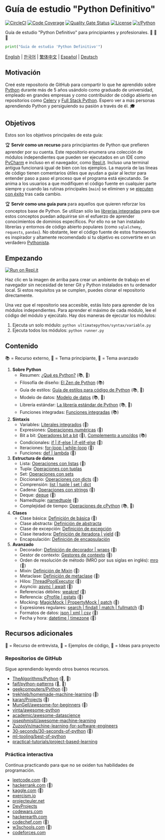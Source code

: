 # Guía de estudio "Python Definitivo"

[![CircleCI](https://img.shields.io/circleci/build/github/huangsam/ultimate-python)](https://circleci.com/gh/huangsam/ultimate-python)
[![Code Coverage](https://img.shields.io/codecov/c/github/huangsam/ultimate-python)](https://codecov.io/gh/huangsam/ultimate-python)
[![Quality Gate Status](https://img.shields.io/sonar/quality_gate/huangsam_ultimate-python?server=https%3A%2F%2Fsonarcloud.io)](https://sonarcloud.io/dashboard?id=huangsam_ultimate-python)
[![License](https://img.shields.io/github/license/huangsam/ultimate-python)](https://github.com/huangsam/ultimate-python/blob/master/LICENSE)
[![r/Python](https://img.shields.io/reddit/subreddit-subscribers/Python)](https://www.reddit.com/r/Python/comments/inllmf/ultimate_python_study_guide/)

Guía de estudio "Python Definitivo" para principiantes y profesionales. :snake: :snake: :snake:

```python
print("Guía de estudio 'Python Definitivo'")
```

[English](README.md) |
[한국어](README.ko.md) |
[繁体中文](README.zh_tw.md) |
[Español](README.es.md) |
[Deutsch](README.de.md)

## Motivación

Creé este repositorio de GitHub para compartir lo que he aprendido sobre [Python](https://www.python.org/)
durante más de 5 años usándolo como graduado de universidad, empleado en grandes empresas y como contribuidor 
de código abierto en repositorios como [Celery](https://github.com/celery/celery) y 
[Full Stack Python](https://github.com/mattmakai/fullstackpython.com).
Espero ver a más personas aprendiendo Python y persiguiendo su pasión a través de él. :mortar_board:

## Objetivos

Estos son los objetivos principales de esta guía:

:trophy: **Servir como un recurso** para principiantes de Python que prefieren aprender por su cuenta.
Este repositorio enumera una colección de módulos independientes que pueden ser ejecutados en
un IDE como [PyCharm](https://www.jetbrains.com/pycharm/) e incluso en el navegador, como
[Repl.it](https://repl.it/languages/python3). Incluso una terminal antigua funcionará igual de bien
con los ejemplos. La mayoría de las líneas de código tienen comentarios útiles que ayudan a guiar
al lector para entender paso a paso el proceso que el programa está ejecutando. Se anima a los usuarios
a que modifiquen el código fuente en cualquier parte siempre y cuando las rutinas principales (`main`)
se eliminen y se [ejecuten con éxito](runner.py) tras cada cambio.

:trophy: **Servir como una guía pura** para aquellos que quieren reforzar los conceptos base de
Python. Se utilizan sólo las [librerías integradas](https://docs.python.org/3/library/) para que
estos conceptos puedan adquirirse sin el esfuerzo de aprender conocimientos de dominios específicos.
Por ello no se han instalado librerías y entornos de código abierto populares (como `sqlalchemy`, 
`requests`, `pandas`). No obstante, leer el código fuente de estos frameworks es inspirador y altamente
recomendado si tu objetivo es convertirte en un verdadero
[Pythonista](https://www.urbandictionary.com/define.php?term=pythonista).

## Empezando

[![Run on Repl.it](https://repl.it/badge/github/huangsam/ultimate-python)](https://repl.it/github/huangsam/ultimate-python)

Haz clic en la imagen de arriba para crear un ambiente de trabajo en el navegador sin necesidad
de tener Git y Python instalados en tu ordenador local. Si estos requisitos ya se cumplen,
puedes clonar el repositorio directamente.

Una vez que el repositorio sea accesible, estás listo para aprender de los módulos independientes.
Para aprender el máximo de cada módulo, lee el código del módulo y ejecútalo.
Hay dos maneras de ejecutar los módulos:

1. Ejecuta un solo módulo: `python ultimatepython/syntax/variable.py`
2. Ejecuta todos los módulos: `python runner.py`

## Contenido

:books: = Recurso externo,
:cake: = Tema principiante,
:exploding_head: = Tema avanzado

1. **Sobre Python**
    - Resumen: [¿Qué es Python?](https://github.com/trekhleb/learn-python/blob/master/src/getting_started/what_is_python.md) (:books:, :cake:)
    - Filosofía de diseño: [El Zen de Python](https://www.python.org/dev/peps/pep-0020/) (:books:)
    - Guía de estilos: [Guía de estilos para código de Python](https://www.python.org/dev/peps/pep-0008/) (:books:, :exploding_head:)
    - Modelo de datos: [Modelo de datos](https://docs.python.org/3/reference/datamodel.html) (:books:, :exploding_head:)
    - Librería estándar: [La librería estándar de Python](https://docs.python.org/3/library/) (:books:, :exploding_head:)
    - Funciones integradas: [Funciones integradas](https://docs.python.org/3/library/functions.html) (:books:)
2. **Sintaxis**
    - Variables: [Literales integrados](ultimatepython/syntax/variable.py) (:cake:)
    - Expresiones: [Operaciones numéricas](ultimatepython/syntax/expression.py) (:cake:)
    - Bit a bit: [Operadores bit a bit](ultimatepython/syntax/bitwise.py) (:cake:), [Complemento a uno/dos](https://www.geeksforgeeks.org/difference-between-1s-complement-representation-and-2s-complement-representation-technique/) (:books:)
    - Condicionales: [if | if-else | if-elif-else](ultimatepython/syntax/conditional.py) (:cake:)
    - Iteraciones: [for-loop | while-loop](ultimatepython/syntax/loop.py) (:cake:)
    - Funciones: [def | lambda](ultimatepython/syntax/function.py) (:cake:)
3. **Estructura de datos**
    - Lista: [Operaciones con listas](ultimatepython/data_structures/list.py) (:cake:)
    - Tupla: [Operaciones con tuplas](ultimatepython/data_structures/tuple.py)
    - Set: [Operaciones con sets](ultimatepython/data_structures/set.py)
    - Diccionario: [Operaciones con dicts](ultimatepython/data_structures/dict.py) (:cake:)
    - Comprensión: [list | tuple | set | dict](ultimatepython/data_structures/comprehension.py)
    - Cadena: [Operaciones con strings](ultimatepython/data_structures/string.py) (:cake:)
    - Deque: [deque](ultimatepython/data_structures/deque.py) (:exploding_head:)
    - Namedtuple: [namedtuple](ultimatepython/data_structures/namedtuple.py) (:exploding_head:)
    - Complejidad de tiempo: [Operaciones de cPython](https://wiki.python.org/moin/TimeComplexity) (:books:, :exploding_head:)
4. **Clases**
    - Clase básica: [Definición de básica](ultimatepython/classes/basic_class.py) (:cake:)
    - Clase abstracta: [Definición de abstracta](ultimatepython/classes/abstract_class.py)
    - Clase de excepción: [Definición de excepción](ultimatepython/classes/exception_class.py)
    - Clase iteradora: [Definición de iteradora | yield](ultimatepython/classes/iterator_class.py) (:exploding_head:)
    - Encapsulación: [Definición de encapsulación](ultimatepython/classes/encapsulation.py)
5. **Avanzado**
    - Decorador: [Definición de decorador | wraps](ultimatepython/advanced/decorator.py) (:exploding_head:)
    - Gestor de contexto: [Gestores de contexto](ultimatepython/advanced/context_manager.py) (:exploding_head:)
    - Orden de resolución de método (MRO por sus siglas en inglés): [mro](ultimatepython/advanced/mro.py) (:exploding_head:)
    - Mixin: [Definición de Mixin](ultimatepython/advanced/mixin.py) (:exploding_head:)
    - Metaclase: [Definición de metaclase](ultimatepython/advanced/meta_class.py) (:exploding_head:)
    - Hilos: [ThreadPoolExecutor](ultimatepython/advanced/thread.py) (:exploding_head:)
    - Asyncio: [async | await](ultimatepython/advanced/async.py) (:exploding_head:)
    - Referencias débiles: [weakref](ultimatepython/advanced/weak_ref.py) (:exploding_head:)
    - Referencia: [cProfile | pstats](ultimatepython/advanced/benchmark.py) (:exploding_head:)
    - Mocking: [MagicMock | PropertyMock | patch](ultimatepython/advanced/mocking.py) (:exploding_head:)
    - Expresiones regulares: [search | findall | match | fullmatch](ultimatepython/advanced/regex.py) (:exploding_head:)
    - Formatos de datos: [json | xml | csv](ultimatepython/advanced/data_format.py) (:exploding_head:)
    - Fecha y hora: [datetime | timezone](ultimatepython/advanced/date_time.py) (:exploding_head:)

## Recursos adicionales

:necktie: = Recurso de entrevista,
:test_tube: = Ejemplos de código,
:brain: = Ideas para proyecto

### Repositorios de GitHub

Sigue aprendiendo leyendo otros buenos recursos.

- [TheAlgorithms/Python](https://github.com/TheAlgorithms/Python) (:necktie:, :test_tube:)
- [faif/python-patterns](https://github.com/faif/python-patterns) (:necktie:, :test_tube:)
- [geekcomputers/Python](https://github.com/geekcomputers/Python) (:test_tube:)
- [trekhleb/homemade-machine-learning](https://github.com/trekhleb/homemade-machine-learning) (:test_tube:)
- [karan/Projects](https://github.com/karan/Projects) (:brain:)
- [MunGell/awesome-for-beginners](https://github.com/MunGell/awesome-for-beginners) (:brain:)
- [vinta/awesome-python](https://github.com/vinta/awesome-python)
- [academic/awesome-datascience](https://github.com/academic/awesome-datascience)
- [josephmisiti/awesome-machine-learning](https://github.com/josephmisiti/awesome-machine-learning)
- [ZuzooVn/machine-learning-for-software-engineers](https://github.com/ZuzooVn/machine-learning-for-software-engineers)
- [30-seconds/30-seconds-of-python](https://github.com/30-seconds/30-seconds-of-python) (:test_tube:)
- [ml-tooling/best-of-python](https://github.com/ml-tooling/best-of-python)
- [practical-tutorials/project-based-learning](https://github.com/practical-tutorials/project-based-learning#python)

### Práctica interactiva

Continua practicando para que no se oxiden tus habilidades de programación.

- [leetcode.com](https://leetcode.com/) (:necktie:)
- [hackerrank.com](https://www.hackerrank.com/) (:necktie:)
- [kaggle.com](https://www.kaggle.com/) (:brain:)
- [exercism.io](https://exercism.io/)
- [projecteuler.net](https://projecteuler.net/)
- [DevProjects](https://www.codementor.io/projects/python)
- [codewars.com](https://www.codewars.com/)
- [hackerearth.com](https://www.hackerearth.com/)
- [codechef.com](https://www.codechef.com/) (:necktie:)
- [w3schools.com](https://www.w3schools.com/python/) (:brain:)
- [codeforces.com](https://codeforces.com/)
